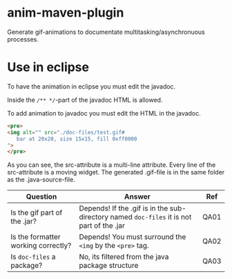 # anim-maven-plugin
Generate gif-animations to documentate multitasking/asynchronuous processes.

# Use in eclipse
To have the animation in eclipse you must edit the javadoc.

Inside the `/** */`-part of the javadoc HTML is allowed.

To add animation to javadoc you must edit the HTML in the javadoc.

```html
<pre>
<img alt="" src="./doc-files/test.gif#
   bar at 20x20, size 15x15, fill 0xff0000
">
</pre>
```
As you can see, the src-attribute is a multi-line attribute. Every line of the src-attribute is a moving widget. The generated .gif-file is in the same folder as the .java-source-file.

| Question                            | Answer                                                                                    | Ref  |
| ----------------------------------- | ----------------------------------------------------------------------------------------- | ---- |
| Is the gif part of the .jar?        | Depends! If the .gif is in the sub-directory named `doc-files` it is not part of the .jar | QA01 |
| Is the formatter working correctly? | Depends! You must surround the `<img` by the `<pre>` tag.                                 | QA02 |
| Is `doc-files` a package?           | No, its filtered from the java package structure                                          | QA03 |

